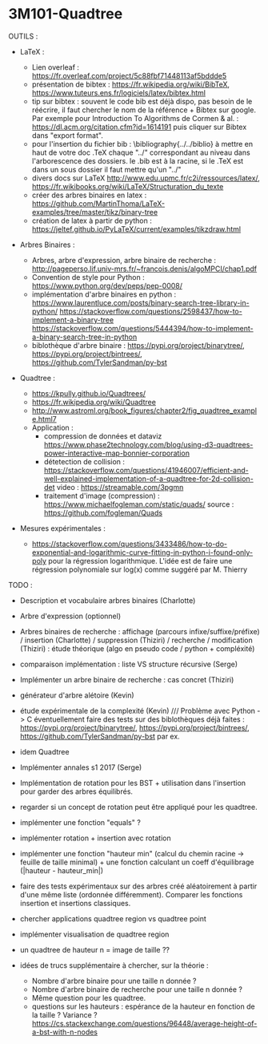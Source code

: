 # 3M101-Quadtree

 OUTILS :
 
 - LaTeX :
   - Lien overleaf : https://fr.overleaf.com/project/5c88fbf71448113af5bddde5
   - présentation de bibtex : https://fr.wikipedia.org/wiki/BibTeX, https://www.tuteurs.ens.fr/logiciels/latex/bibtex.html
   - tip sur bibtex : souvent le code bib est déjà dispo, pas besoin de le réécrire, il faut chercher le nom de la référence + Bibtex sur google. Par exemple pour Introduction To Algorithms de Cormen & al. : https://dl.acm.org/citation.cfm?id=1614191 puis cliquer sur Bibtex dans "export format".
   - pour l'insertion du fichier bib : \bibliography{../../biblio} à mettre en haut de votre doc .TeX chaque "../" correspondant au niveau dans l'arborescence des dossiers. le .bib est à la racine, si le .TeX est dans un sous dossier il faut mettre qu'un "../"
   - divers docs sur LaTeX http://www.edu.upmc.fr/c2i/ressources/latex/, https://fr.wikibooks.org/wiki/LaTeX/Structuration_du_texte
   - créer des arbres binaires en latex : https://github.com/MartinThoma/LaTeX-examples/tree/master/tikz/binary-tree
   - création de latex à partir de python : https://jeltef.github.io/PyLaTeX/current/examples/tikzdraw.html
- Arbres Binaires :
  - Arbres, arbre d'expression, arbre binaire de recherche : http://pageperso.lif.univ-mrs.fr/~francois.denis/algoMPCI/chap1.pdf
  - Convention de style pour Python : https://www.python.org/dev/peps/pep-0008/
  - implémentation d'arbre binaires en python : https://www.laurentluce.com/posts/binary-search-tree-library-in-python/
  https://stackoverflow.com/questions/2598437/how-to-implement-a-binary-tree
  https://stackoverflow.com/questions/5444394/how-to-implement-a-binary-search-tree-in-python
  - biblothèque d'arbre binaire :
  https://pypi.org/project/binarytree/, https://pypi.org/project/bintrees/, https://github.com/TylerSandman/py-bst 
  
- Quadtree :
  - https://kpully.github.io/Quadtrees/
  - https://fr.wikipedia.org/wiki/Quadtree
  - http://www.astroml.org/book_figures/chapter2/fig_quadtree_example.html7
  - Application :
    - compression de données et dataviz https://www.phase2technology.com/blog/using-d3-quadtrees-power-interactive-map-bonnier-corporation
    - détetection de collision : https://stackoverflow.com/questions/41946007/efficient-and-well-explained-implementation-of-a-quadtree-for-2d-collision-det video : https://streamable.com/3pgmn
    - traitement d'image (compression) : https://www.michaelfogleman.com/static/quads/ source : https://github.com/fogleman/Quads
    
  
  
- Mesures expérimentales :
  - https://stackoverflow.com/questions/3433486/how-to-do-exponential-and-logarithmic-curve-fitting-in-python-i-found-only-poly pour la régression logarithmique. L'idée est de faire une régression polynomiale sur log(x) comme suggéré par M. Thierry

TODO :
- Description et vocabulaire arbres binaires (Charlotte)
- Arbre d'expression (optionnel)
- Arbres binaires de recherche : affichage (parcours infixe/suffixe/préfixe) / insertion (Charlotte) / suppression (Thiziri) / recherche / modification (Thiziri) : étude théorique (algo en pseudo code / python + compléxité)
- comparaison implémentation : liste VS structure récursive (Serge)
- Implémenter un arbre binaire de recherche : cas concret (Thiziri)
- générateur d'arbre alétoire (Kevin)
- étude expérimentale de la complexité (Kevin) /// Problème avec Python -> C
    éventuellement faire des tests sur des biblothèques déjà faites :
    https://pypi.org/project/binarytree/, https://pypi.org/project/bintrees/, https://github.com/TylerSandman/py-bst par ex. 
- idem Quadtree
- Implémenter annales s1 2017 (Serge)
- Implémentation de rotation pour les BST + utilisation dans l'insertion pour garder des arbres équilibrés.
- regarder si un concept de rotation peut être appliqué pour les quadtree.
- implémenter une fonction "equals" ?
- implémenter rotation + insertion avec rotation
- implémenter une fonction "hauteur min" (calcul du chemin racine -> feuille de taille minimal) + une fonction calculant un coeff d'équilibrage (|hauteur - hauteur_min|)
- faire des tests expérimentaux sur des arbres créé aléatoirement à partir d'une même liste (ordonnée différemment). Comparer les fonctions insertion et insertions classiques.
- chercher applications quadtree region vs quadtree point
- implémenter visualisation de quadtree region
- un quadtree de hauteur n = image de taille ?? 

- idées de trucs supplémentaire à chercher, sur la théorie : 
    - Nombre d'arbre binaire pour une taille n donnée ? 
    - Nombre d'arbre binaire de recherche pour une taille n donnée ? 
    - Même question pour les quadtree.
    - questions sur les hauteurs : espérance de la hauteur en fonction de la taille ? Variance ? https://cs.stackexchange.com/questions/96448/average-height-of-a-bst-with-n-nodes
    


